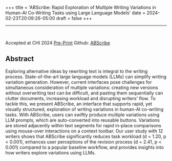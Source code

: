 +++
title = 'ABScribe: Rapid Exploration of Multiple Writing Variations in Human-AI Co-Writing Tasks using Large Language Models'
date = 2024-02-23T20:09:26-05:00
draft = false
+++

---
<br/>

Accepted at CHI 2024
[Pre-Print](https://arxiv.org/abs/2310.00117)
Github: [ABScribe]()

## Abstract

Exploring alternative ideas by rewriting text is integral to the writing process. State-of-the-art large language models (LLMs) can simplify writing variation generation. However, current interfaces pose challenges for simultaneous consideration of multiple variations: creating new versions without overwriting text can be difficult, and pasting them sequentially can clutter documents, increasing workload and disrupting writers' flow. To tackle this, we present ABScribe, an interface that supports rapid, yet visually structured, exploration of writing variations in human-AI co-writing tasks. With ABScribe, users can swiftly produce multiple variations using LLM prompts, which are auto-converted into reusable buttons. Variations are stored adjacently within text segments for rapid in-place comparisons using mouse-over interactions on a context toolbar. Our user study with 12 writers shows that ABScribe significantly reduces task workload (d = 1.20, p < 0.001), enhances user perceptions of the revision process (d = 2.41, p < 0.001) compared to a popular baseline workflow, and provides insights into how writers explore variations using LLMs. 


